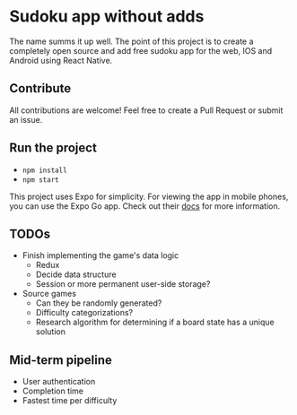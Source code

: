 # Sudoku app without adds

The name summs it up well. The point of this project is to create a completely open source and add free sudoku app for the web, IOS and Android using React Native.

## Contribute

All contributions are welcome! Feel free to create a Pull Request or submit an issue.

## Run the project

- `npm install`
- `npm start`

This project uses Expo for simplicity. For viewing the app in mobile phones, you can use the Expo Go app. Check out their [docs](https://docs.expo.dev/) for more information.

## TODOs

- Finish implementing the game's data logic
  - Redux
  - Decide data structure
  - Session or more permanent user-side storage?
- Source games
  - Can they be randomly generated?
  - Difficulty categorizations?
  - Research algorithm for determining if a board state has a unique solution

## Mid-term pipeline
- User authentication
- Completion time
- Fastest time per difficulty
